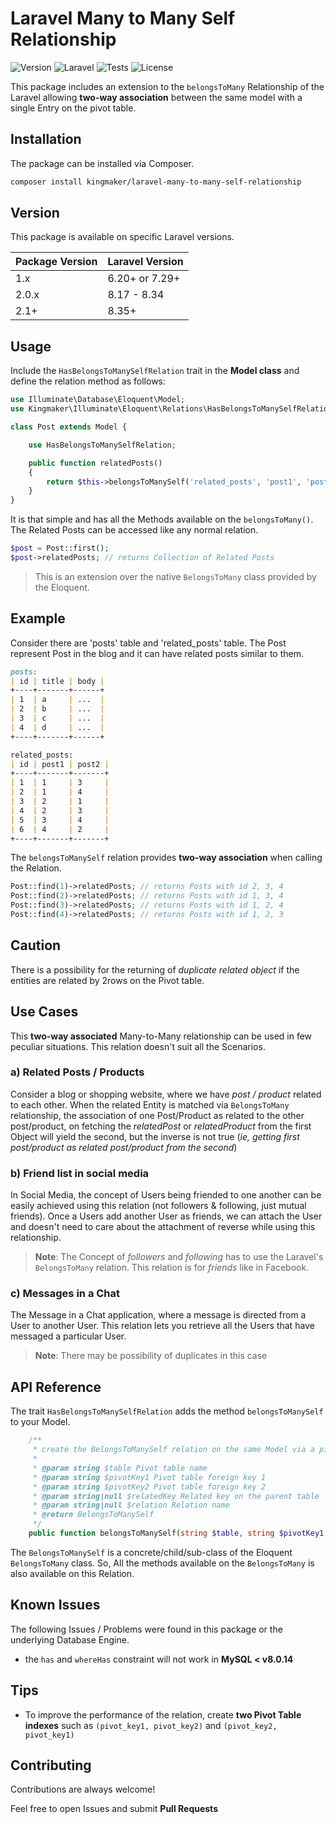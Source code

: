 # Laravel Many to Many Self Relationship

![Version](https://img.shields.io/badge/Version-0.1-yellow)
![Laravel](https://img.shields.io/badge/Laravel-6%2B-brightgreen)
![Tests](https://img.shields.io/badge/Tests-passing-green)
![License](https://img.shields.io/badge/License-MIT-blue)

This package includes an extension to the `belongsToMany` Relationship of the Laravel
allowing **two-way association** between the same model with a single Entry on the pivot table.

## Installation
The package can be installed via Composer.

```bash
composer install kingmaker/laravel-many-to-many-self-relationship
```

## Version

This package is available on specific Laravel versions.

| Package Version | Laravel Version |
| --------------- | --------------- |
| 1.x             | 6.20+ or 7.29+  |
| 2.0.x           | 8.17 - 8.34     |
| 2.1+            | 8.35+           |

## Usage
Include the `HasBelongsToManySelfRelation` trait in the **Model class** and 
define the relation method as follows:

```php
use Illuminate\Database\Eloquent\Model;
use Kingmaker\Illuminate\Eloquent\Relations\HasBelongsToManySelfRelation;

class Post extends Model {

    use HasBelongsToManySelfRelation;

    public function relatedPosts()
    {
        return $this->belongsToManySelf('related_posts', 'post1', 'post2');
    }
}
```

It is that simple and has all the Methods available on the `belongsToMany()`.
The Related Posts can be accessed like any normal relation.

```php
$post = Post::first();
$post->relatedPosts; // returns Collection of Related Posts
```

> This is an extension over the native `BelongsToMany` class provided by the Eloquent.

## Example
Consider there are 'posts' table and 'related_posts' table. 
The Post represent  Post in the blog and it can have related posts similar to them.

```markdown
posts:
| id | title | body |
+----+-------+------+
| 1  | a     | ...  |
| 2  | b     | ...  |
| 3  | c     | ...  |
| 4  | d     | ...  |
+----+-------+------+

related_posts:
| id | post1 | post2 |
+----+-------+-------+
| 1  | 1     | 3     |
| 2  | 1     | 4     |
| 3  | 2     | 1     |
| 4  | 2     | 3     |
| 5  | 3     | 4     |
| 6  | 4     | 2     |
+----+-------+-------+
```

The `belongsToManySelf` relation provides **two-way association** when calling the Relation.

```php
Post::find(1)->relatedPosts; // returns Posts with id 2, 3, 4
Post::find(2)->relatedPosts; // returns Posts with id 1, 3, 4
Post::find(3)->relatedPosts; // returns Posts with id 1, 2, 4
Post::find(4)->relatedPosts; // returns Posts with id 1, 2, 3
```

## Caution
There is a possibility for the returning of _duplicate related object_ 
if the entities are related by 2rows on the Pivot table.

## Use Cases
This **two-way associated** Many-to-Many relationship can be used in few peculiar situations.
This relation doesn't suit all the Scenarios.

### a) Related Posts / Products
Consider a blog or shopping website, where we have _post / product_ related to each other.
When the related Entity is matched via `BelongsToMany` relationship, the association of one Post/Product as related to
the other post/product, on fetching the _relatedPost_ or _relatedProduct_ from the first Object will yield the second, 
but the inverse is not true (_ie, getting first post/product as related post/product from the second_)

### b) Friend list in social media
In Social Media, the concept of Users being friended to one another can be easily achieved using this relation (not followers & following, just mutual friends).
Once a Users add another User as friends, we can attach the User and doesn't need to care about the attachment of reverse while using this relationship.

> **Note**: The Concept of _followers_ and _following_ has to use the Laravel's `BelongsToMany` relation.
> This relation is for _friends_ like in Facebook.

### c) Messages in a Chat
The Message in a Chat application, where a message is directed from a User to another User.
This relation lets you retrieve all the Users that have messaged a particular User. 
> **Note**: There may be possibility of duplicates in this case

## API Reference
The trait `HasBelongsToManySelfRelation` adds the method `belongsToManySelf` to your Model.

```php
    /**
     * create the BelongsToManySelf relation on the same Model via a pivot table
     *
     * @param string $table Pivot table name
     * @param string $pivotKey1 Pivot table foreign key 1
     * @param string $pivotKey2 Pivot table foreign key 2
     * @param string|null $relatedKey Related key on the parent table
     * @param string|null $relation Relation name
     * @return BelongsToManySelf
     */
    public function belongsToManySelf(string $table, string $pivotKey1, string $pivotKey2, $relatedKey = null, $relation = null)
```

The `BelongsToManySelf` is a concrete/child/sub-class of the Eloquent `BelongsToMany` class.
So, All the methods available on the `BelongsToMany` is also available on this Relation.

## Known Issues
The following Issues / Problems were found in this package or the underlying Database Engine.

- the `has` and `whereHas` constraint will not work in **MySQL < v8.0.14**

## Tips

- To improve the performance of the relation, create **two Pivot Table indexes** such as `(pivot_key1, pivot_key2)` and `(pivot_key2, pivot_key1)`

## Contributing

Contributions are always welcome!

Feel free to open Issues and submit **Pull Requests**
